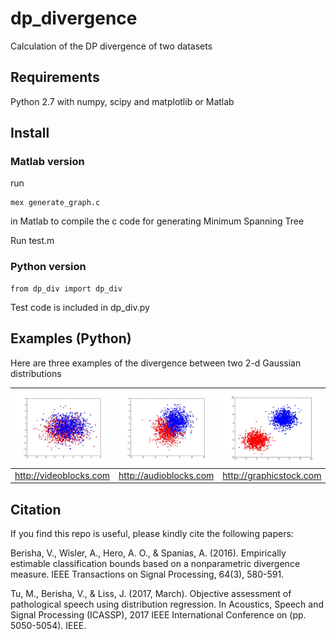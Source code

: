# dp_divergence
Calculation of the DP divergence of two datasets

## Requirements
Python 2.7 with numpy, scipy and matplotlib
or Matlab

## Install
### Matlab version
run
```
mex generate_graph.c
```
in Matlab to compile the c code for generating Minimum Spanning Tree

Run test.m
### Python version
```
from dp_div import dp_div
```
Test code is included in dp_div.py
## Examples (Python)
Here are three examples of the divergence between two 2-d Gaussian distributions

| [![small](https://github.com/tbright17/dp_divergence/raw/master/examples/small_0.101.jpg)](http://videoblocks.com)  | [![medium](https://github.com/tbright17/dp_divergence/raw/master/examples/medium_0.572.jpg)](http://audioblocks.com) | [![large](https://github.com/tbright17/dp_divergence/raw/master/examples/large_0.999.jpg)](http://graphicstock.com) |
|:---:|:---:|:---:|
| http://videoblocks.com | http://audioblocks.com | http://graphicstock.com |

## Citation
If you find this repo is useful, please kindly cite the following papers:

Berisha, V., Wisler, A., Hero, A. O., & Spanias, A. (2016). Empirically estimable classification bounds based on a nonparametric divergence measure. IEEE Transactions on Signal Processing, 64(3), 580-591.

Tu, M., Berisha, V., & Liss, J. (2017, March). Objective assessment of pathological speech using distribution regression. In Acoustics, Speech and Signal Processing (ICASSP), 2017 IEEE International Conference on (pp. 5050-5054). IEEE.
